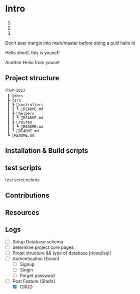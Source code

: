 # Intro

1.

2.

3.

Don't ever mergin into main/master before doing a pull!
hello
hi

Hello sherif, this is yousef!

Another Hello from yousef

## Project structure

```
📦GP-2023
 ┣ 📂docs
 ┣ 📂src
 ┃ ┣ 📂controllers
 ┃ ┃ ┗ 📜README.md
 ┃ ┣ 📂helpers
 ┃ ┃ ┗ 📜README.md
 ┃ ┣ 📂routes
 ┃ ┃ ┗ 📜README.md
 ┃ ┗ 📜README.md
 ┗ 📜README.md
```

## Installation & Build scripts

## test scripts

test screenshots

## Contributions

## Resources

## Logs

- [ ] Setup Database schema
- [ ] determine project core pages
- [ ] Projet structure && type of database [nosql/sql]
- [ ] Authentication (Eslam)
  - [ ] Signup
  - [ ] Singin
  - [ ] Forget password
- [ ] Post Feature (Shefo)
  - [x] CRUD
